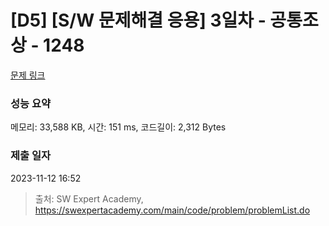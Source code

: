 # [D5] [S/W 문제해결 응용] 3일차 - 공통조상 - 1248 

[문제 링크](https://swexpertacademy.com/main/code/problem/problemDetail.do?contestProbId=AV15PTkqAPYCFAYD) 

### 성능 요약

메모리: 33,588 KB, 시간: 151 ms, 코드길이: 2,312 Bytes

### 제출 일자

2023-11-12 16:52



> 출처: SW Expert Academy, https://swexpertacademy.com/main/code/problem/problemList.do